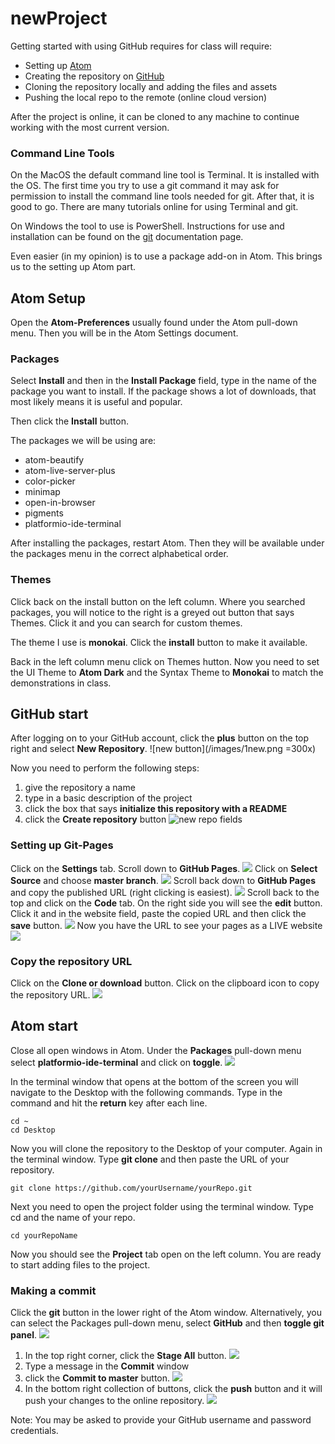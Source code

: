 # newProject
Getting started with using GitHub requires for class will require:
* Setting up [Atom](https://www.atom.io)
* Creating the repository on [GitHub](https://github.com)
* Cloning the repository locally and adding the files and assets
* Pushing the local repo to the remote (online cloud version)

After the project is online, it can be cloned to any machine to continue working with the most current version.

### Command Line Tools
On the MacOS the default command line tool is Terminal. It is installed with the OS. The first time you try to use a git command it may ask for permission to install the command line tools needed for git. After that, it is good to go. There are many tutorials online for using Terminal and git.

On Windows the tool to use is PowerShell. Instructions for use and installation can be found on the [git](https://git-scm.com/book/en/v2/Appendix-A%3A-Git-in-Other-Environments-Git-in-PowerShell) documentation page.

Even easier \(in my opinion\) is to use a package add-on in Atom. This brings us to the setting up Atom part.

## Atom Setup
Open the **Atom-Preferences** usually found under the Atom pull-down menu. Then you will be in the Atom Settings document.

### Packages
Select **Install** and then in the **Install Package** field, type in the name of the package you want to install. If the package shows a lot of downloads, that most likely means it is useful and popular.

Then click the **Install** button.

The packages we will be using are:
* atom-beautify
* atom-live-server-plus
* color-picker
* minimap
* open-in-browser
* pigments
* platformio-ide-terminal

After installing the packages, restart Atom. Then they will be available under the packages menu in the correct alphabetical order.

### Themes
Click back on the install button on the left column. Where you searched packages, you will notice to the right is a greyed out button that says Themes. Click it and you can search for custom themes.

The theme I use is **monokai**. Click the **install** button to make it available.

Back in the left column menu click on Themes hutton. Now you need to set the UI Theme to **Atom Dark** and the Syntax Theme to **Monokai** to match the demonstrations in class.

## GitHub start
After logging on to your GitHub account, click the **plus** button on the top right and select **New Repository**.
![new button](/images/1new.png =300x)

Now you need to perform the following steps:
1. give the repository a name
2. type in a basic description of the project
3. click the box that says **initialize this repository with a README**
4. click the **Create repository** button
![new repo fields](/images/creatreNew.png)

### Setting up Git-Pages
Click on the **Settings** tab. Scroll down to **GitHub Pages**.
![](images/settings.png)
Click on **Select Source** and choose **master branch**.
![](images/setMasterBranch.png)
Scroll back down to **GitHub Pages** and copy the published URL \(right clicking is easiest\).
![](images/copyPageURL.png)
Scroll back to the top and click on the **Code** tab.
On the right side you will see the **edit** button. Click it and in the website field, paste the copied URL and then click the **save** button.
![](images/pasteURL.png)
Now you have the URL to see your pages as a LIVE website
![](images/linkURL.png)

### Copy the repository URL
Click on the **Clone or download** button. Click on the clipboard icon to copy the repository URL.
![](images/copyRepoURL.png)

## Atom start
Close all open windows in Atom.
Under the **Packages** pull-down menu select **platformio-ide-terminal** and click on **toggle**.
![](images/platformio.png)

In the terminal window that opens at the bottom of the screen you will navigate to the Desktop with the following commands. Type in the command and hit the **return** key after each line.
```
cd ~
cd Desktop
```
Now you will clone the repository to the Desktop of your computer. Again in the terminal window. Type **git clone** and then paste the URL of your repository.
```
git clone https://github.com/yourUsername/yourRepo.git
```
Next you need to open the project folder using the terminal window. Type cd and the name of your repo.
```
cd yourRepoName
```
Now you should see the **Project** tab open on the left column. You are ready to start adding files to the project.

### Making a commit
Click the **git** button in the lower right of the Atom window. Alternatively, you can select the Packages pull-down menu, select **GitHub** and then **toggle git panel**.
![](images/gitButton.png)
1. In the top right corner, click the **Stage All** button.
![](images/stage.png)
2. Type a message in the **Commit** window
3. click the **Commit to master** button.
![](images/commit.png)
4. In the bottom right collection of buttons, click the **push** button and it will push your changes to the online repository.
![](images/push.png)

Note: You may be asked to provide your GitHub username and password credentials.
